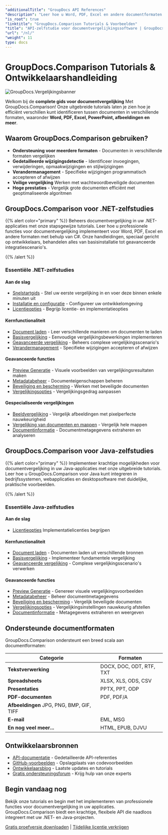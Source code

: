 ```yaml
---
"additionalTitle": "GroupDocs API References"
"description": "Leer hoe u Word, PDF, Excel en andere documentformaten kunt vergelijken met de GroupDocs.Comparison API. Stapsgewijze tutorials voor .NET- en Java-ontwikkelaars met codevoorbeelden."
"is_root": true
"linktitle": "GroupDocs.Comparison Tutorials & Voorbeelden"
"title": "API-zelfstudie voor documentvergelijkingssoftware | GroupDocs.Comparison"
"url": "/nl/"
"weight": 11
type: docs
---
```

# GroupDocs.Comparison Tutorials & Ontwikkelaarshandleiding

![GroupDocs.Vergelijkingsbanner](./groupdocs-comparison-net.svg)

Welkom bij de **complete gids voor documentvergelijking** Met GroupDocs.Comparison! Onze uitgebreide tutorials laten je zien hoe je efficiënt verschillen kunt identificeren tussen documenten in verschillende formaten, waaronder **Word, PDF, Excel, PowerPoint, afbeeldingen en meer**.

## Waarom GroupDocs.Comparison gebruiken?

- **Ondersteuning voor meerdere formaten** - Documenten in verschillende formaten vergelijken
- **Gedetailleerde wijzigingsdetectie** - Identificeer invoegingen, verwijderingen, opmaakwijzigingen en stijlwijzigingen
- **Verandermanagement** - Specifieke wijzigingen programmatisch accepteren of afwijzen
- **Veilige vergelijking** Werken met wachtwoordbeveiligde documenten
- **Hoge prestaties** - Vergelijk grote documenten efficiënt met geoptimaliseerde algoritmen

## GroupDocs.Comparison voor .NET-zelfstudies

{{% alert color="primary" %}}
Beheers documentvergelijking in uw .NET-applicaties met onze stapsgewijze tutorials. Leer hoe u professionele functies voor documentvergelijking implementeert voor Word, PDF, Excel en andere formaten met behulp van C#. Onze handleidingen, speciaal gericht op ontwikkelaars, behandelen alles van basisinstallatie tot geavanceerde integratiescenario's.

{{% /alert %}}

### Essentiële .NET-zelfstudies

<div class="row">
<div class="col-md-6">

#### Aan de slag
- [Snelstartgids](./net/quick-start/) - Stel uw eerste vergelijking in en voer deze binnen enkele minuten uit
- [Installatie en configuratie](./net/getting-started/) - Configureer uw ontwikkelomgeving
- [Licentieopties](./net/licensing-configuration/) - Begrijp licentie- en implementatieopties

#### Kernfunctionaliteit
- [Document laden](./net/document-loading/) - Leer verschillende manieren om documenten te laden
- [Basisvergelijking](./net/basic-comparison/) - Eenvoudige vergelijkingsbewerkingen implementeren
- [Geavanceerde vergelijking](./net/advanced-comparison/) - Beheers complexe vergelijkingsscenario's
- [Verandermanagement](./net/change-management/) - Specifieke wijzigingen accepteren of afwijzen

</div>
<div class="col-md-6">

#### Geavanceerde functies
- [Preview Generatie](./net/preview-generation/) - Visuele voorbeelden van vergelijkingsresultaten maken
- [Metadatabeheer](./net/metadata-management/) - Documenteigenschappen beheren
- [Beveiliging en bescherming](./net/security-protection/) - Werken met beveiligde documenten
- [Vergelijkingsopties](./net/comparison-options/) - Vergelijkingsgedrag aanpassen

#### Gespecialiseerde vergelijkingen
- [Beeldvergelijking](./net/image-comparison/) - Vergelijk afbeeldingen met pixelperfecte nauwkeurigheid
- [Vergelijking van documenten en mappen](./net/documents-and-folder-comparison/) - Vergelijk hele mappen
- [Documentinformatie](./net/document-information/) - Documentmetagegevens extraheren en analyseren

</div>
</div>

## GroupDocs.Comparison voor Java-zelfstudies

{{% alert color="primary" %}}
Implementeer krachtige mogelijkheden voor documentvergelijking in uw Java-applicaties met onze uitgebreide tutorials. Leer hoe u GroupDocs.Comparison voor Java kunt integreren in bedrijfssystemen, webapplicaties en desktopsoftware met duidelijke, praktische voorbeelden.

{{% /alert %}}

### Essentiële Java-zelfstudies

<div class="row">
<div class="col-md-6">

#### Aan de slag
- [Licentieopties](./java/licensing-configuration) Implementatielicenties begrijpen

#### Kernfunctionaliteit
- [Document laden](./java/document-loading/) - Documenten laden uit verschillende bronnen
- [Basisvergelijking](./java/basic-comparison/) - Implementeer fundamentele vergelijking
- [Geavanceerde vergelijking](./java/advanced-comparison/) - Complexe vergelijkingsscenario's verwerken

</div>
<div class="col-md-6">

#### Geavanceerde functies
- [Preview Generatie](./java/preview-generation/) - Genereer visuele vergelijkingsvoorbeelden
- [Metadatabeheer](./java/metadata-management/) - Beheer documentmetagegevens
- [Beveiliging en bescherming](./java/security-protection/) - Vergelijk beveiligde documenten
- [Vergelijkingsopties](./java/comparison-options/) - Vergelijkingsinstellingen nauwkeurig afstellen
- [Documentinformatie](./java/document-information) - Metagegevens extraheren en weergeven

</div>
</div>

## Ondersteunde documentformaten

GroupDocs.Comparison ondersteunt een breed scala aan documentformaten:

| Categorie | Formaten |
|----------|---------|
| **Tekstverwerking** | DOCX, DOC, ODT, RTF, TXT |
| **Spreadsheets** | XLSX, XLS, ODS, CSV |
| **Presentaties** | PPTX, PPT, ODP |
| **PDF-documenten** | PDF, PDF/A |
| **Afbeeldingen** JPG, PNG, BMP, GIF, TIFF |
| **E-mail** | EML, MSG |
| **En nog veel meer...** | HTML, EPUB, DJVU |

## Ontwikkelaarsbronnen

- [API-documentatie](https://reference.groupdocs.com/comparison/) - Gedetailleerde API-referenties
- [GitHub-voorbeelden](https://github.com/groupdocs-comparison/) - Opslagplaats van codevoorbeelden
- [Ontwikkelaarsblog](https://blog.groupdocs.com/category/comparison/) - Laatste updates en tutorials
- [Gratis ondersteuningsforum](https://forum.groupdocs.com/c/comparison/) - Krijg hulp van onze experts

## Begin vandaag nog

Bekijk onze tutorials en begin met het implementeren van professionele functies voor documentvergelijking in uw applicaties. GroupDocs.Comparison biedt een krachtige, flexibele API die naadloos integreert met uw .NET- en Java-projecten.

[Gratis proefversie downloaden](https://releases.groupdocs.com/comparison) | [Tijdelijke licentie verkrijgen](https://purchase.groupdocs.com/temporary-license)
